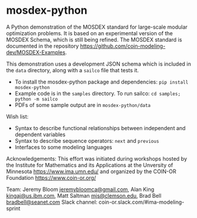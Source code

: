 # mosdex-python

A Python demonstration of the MOSDEX standard for large-scale modular optimization problems.  It is based on an experimental version of the MOSDEX Schema, which is still being refined.  The MOSDEX standard is documented in the repository https://github.com/coin-modeling-dev/MOSDEX-Examples.

This demonstration uses a development JSON schema which is included in the `data` directory, along with a `sailco` file that tests it.
* To install the mosdex-python package and dependencies: `pip install mosdex-python`
* Example code is in the `samples` directory. To run sailco: `cd samples; python -m sailco`
* PDFs of some sample output are in `mosdex-python/data`

Wish list:
* Syntax to describe functional relationships between independent and dependent variables
* Syntax to describe sequence operators: `next` and `previous`
* Interfaces to some modeling languages

Acknowledgements: This effort was initiated during workshops hosted by the Institute for Mathematics and its Applications at the Unversity of Minnesota https://www.ima.umn.edu/ and organized by the COIN-OR Foundation https://www.coin-or.org/

Team: Jeremy Bloom <jeremybloomca@gmail.com>, Alan King <kingaj@us.ibm.com>, Matt Saltman <mjs@clemson.edu>, Brad Bell <bradbell@seanet.com>
Slack channel: coin-or.slack.com/#ima-modeling-sprint
